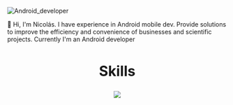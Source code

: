 
![Android_developer](https://github.com/user-attachments/assets/9f1baeec-0aed-446d-8567-88c048354b79)

 📌 Hi, I'm Nicolás. I have experience in Android mobile dev. Provide solutions to improve the efficiency and convenience of businesses and scientific projects.
Currently I'm an Android developer
##

<h2 align="center" style="font-size: 32px;">Skills</h2>
<p align="center">
  <a href="https://skillicons.dev">
    <img src="https://skillicons.dev/icons?i=androidstudio,idea,visualstudio,eclipse,vscode,java,kotlin,html,python,github,git,stackoverflow,linkedin,photoshop,pr,au,ableton,instagram,discord,gmail,notion,unity,firebase&perline=13" />
  </a>
</p>



